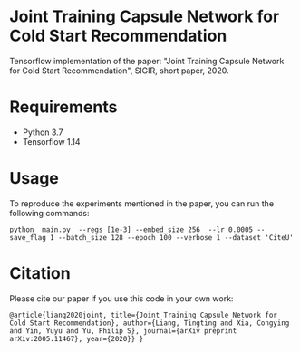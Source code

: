# Joint Training Capsule Network for Cold Start Recommendation

Tensorflow implementation of the paper: "Joint Training Capsule Network for Cold Start Recommendation", SIGIR, short paper, 2020.

# Requirements
- Python 3.7
- Tensorflow 1.14

# Usage

To reproduce the experiments mentioned in the paper, you can run the following commands:

``python  main.py  --regs [1e-3] --embed_size 256  --lr 0.0005 --save_flag 1 --batch_size 128 --epoch 100 --verbose 1 --dataset 'CiteU'`` 


# Citation

Please cite our paper if you use this code in your own work:

``@article{liang2020joint, title={Joint Training Capsule Network for Cold Start Recommendation},
  author={Liang, Tingting and Xia, Congying and Yin, Yuyu and Yu, Philip S},
  journal={arXiv preprint arXiv:2005.11467},
  year={2020}}
}``
